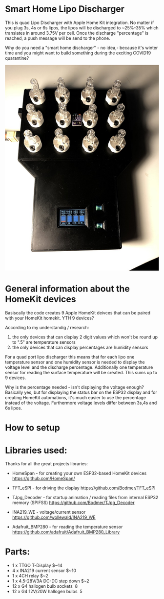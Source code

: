 # Smart Home Lipo Discharger 


This is quad Lipo Discharger with Apple Home Kit integration. No matter if you plug 3s, 4s or 6s lipos, the lipos will be discharged to ~25%-35% which translates in around 3.75V per cell. Once the discharge "percentage" is reached, a push message will be send to the phone. 

Why do you need a "smart home discharger" - no idea,- because it's winter time and you might want to build something during the exciting COVID19 quarantine?

![Alt text](https://github.com/moschotto/SmartHomeLipoDischarger/blob/main/media/Lipo_Discharger1_small.jpg)


# General information about the HomeKit devices

Basiscally the code creates 9 Apple HomeKit deivces that can be paired with your HomeKit  homekit. YTH 9 devices? 

According to my understandig / research: 
1.  the only devices that can display 2 digit values which won't be round up to ".5" are temperature sensors
2.  the only devices that can display percentages are humidity sensors

For a quad port lipo discharger this means that for each lipo one temperature sensor and one humidity sensor is needed to display the voltage level and the discharge percentage. Additionally one temperature sensor for reading the surface temperature will be created. This sums up to 9 devices.

Why is the percentage needed - isn't displaying the voltage enough?
Basically yes, but for displaying the status bar on the ESP32 display and for creating HomeKit automations, it's much easier to use the percentage instead of the voltage. Furthermore voltage levels differ between 3s,4s and 6s lipos.

# How to setup




# Libraries used:

Thanks for all the great projects libraries:


- HomeSpan -  for creating your own ESP32-based HomeKit devices
  https://github.com/HomeSpan/
  
- TFT_eSPI - for driving the display
  https://github.com/Bodmer/TFT_eSPI
  
- TJpg_Decoder - for startup animation / reading files from internal ESP32 memory (SPIFSS)
  https://github.com/Bodmer/TJpg_Decoder
  
- INA219_WE - voltage/current sensor
  https://github.com/wollewald/INA219_WE 

- Adafruit_BMP280 - for reading the temperature sensor
  https://github.com/adafruit/Adafruit_BMP280_Library



# Parts:
- 1 x TTGO T-Display $~14
- 4 x INA219 current sensor $~10
- 1 x 4CH relay $~2
- 1 x  4.5-28V/3A DC-DC step down $~2
- 12 x G4 hallogen bulb sockets $~8$
- 12 x G4 12V/20W hallogen bulbs $~5$



